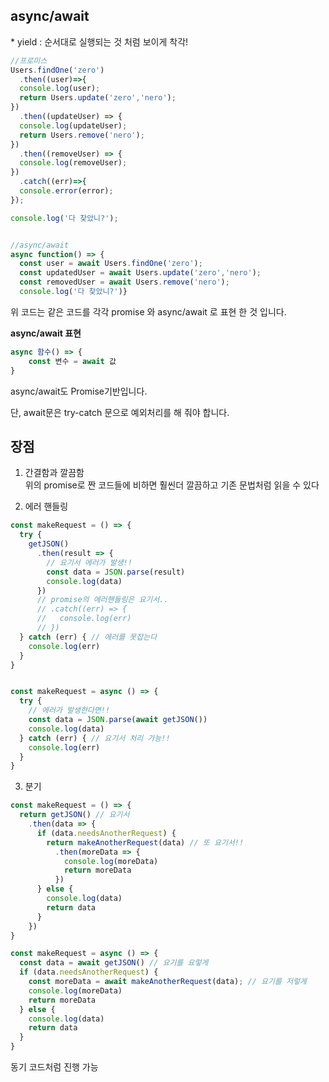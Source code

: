 ## async/await



\* yield : 순서대로 실행되는 것 처럼 보이게 착각!

```javascript
//프로미스
Users.findOne('zero')    
  .then((user)=>{        
  console.log(user);        
  return Users.update('zero','nero');    
})    
  .then((updateUser) => {        
  console.log(updateUser);        
  return Users.remove('nero');    
})     
  .then((removeUser) => {        
  console.log(removeUser);    
})    
  .catch((err)=>{        
  console.error(error);    
});

console.log('다 찾았니?'); 


//async/await
async function() => {    
  const user = await Users.findOne('zero');    
  const updatedUser = await Users.update('zero','nero');    
  const removedUser = await Users.remove('nero');    
  console.log('다 찾았니?')}
```

위 코드는 같은 코드를 각각 promise 와 async/await 로  표현 한 것 입니다.



**async/await 표현**

```javascript
async 함수() => {    
    const 변수 = await 값
}
```

async/await도 Promise기반입니다.

단, await문은 try-catch 문으로 예외처리를 해 줘야 합니다.

## 장점

1. 간결함과 깔끔함  
위의 promise로 짠 코드들에 비하면 훨씬더 깔끔하고 기존 문법처럼 읽을 수 있다

2. 에러 핸들링

```javascript
const makeRequest = () => {
  try {
    getJSON()
      .then(result => {
        // 요기서 에러가 발생!!
        const data = JSON.parse(result)
        console.log(data)
      })
      // promise의 에러핸들링은 요기서..
      // .catch((err) => {
      //   console.log(err)
      // })
  } catch (err) { // 에러를 못잡는다
    console.log(err)
  }
}
```

```javascript

const makeRequest = async () => {
  try {
    // 에러가 발생한다면!!
    const data = JSON.parse(await getJSON())
    console.log(data)
  } catch (err) { // 요기서 처리 가능!!
    console.log(err)
  }
}
```

3. 분기

```javascript
const makeRequest = () => {
  return getJSON() // 요기서 
    .then(data => {
      if (data.needsAnotherRequest) {
        return makeAnotherRequest(data) // 또 요기서!!
          .then(moreData => {
            console.log(moreData)
            return moreData
          })
      } else {
        console.log(data)
        return data
      }
    })
}
```

```javascript
const makeRequest = async () => {
  const data = await getJSON() // 요기를 요렇게
  if (data.needsAnotherRequest) {
    const moreData = await makeAnotherRequest(data); // 요기를 저렇게
    console.log(moreData)
    return moreData
  } else {
    console.log(data)
    return data    
  }
}
```

동기 코드처럼 진행 가능

